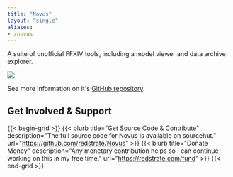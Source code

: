 ```yaml
---
title: "Novus"
layout: "single"
aliases:
- /novus
---
```


A suite of unofficial FFXIV tools, including a model viewer and data archive explorer.

![](/novus.png)

See more information on it's [GitHub repository](https://github.com/redstrate/Novus).

## Get Involved & Support

{{< begin-grid >}}
{{< blurb title="Get Source Code & Contribute" description="The full source code for Novus is available on sourcehut." url="https://github.com/redstrate/Novus" >}}
{{< blurb title="Donate Money" description="Any monetary contribution helps so I can continue working on this in my free time." url="https://redstrate.com/fund" >}}
{{< end-grid >}}
